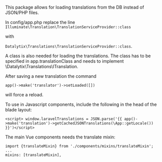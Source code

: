 This package allows for loading translations from the DB instead of JSON/PHP files.

In config/app.php replace the line 
```Illuminate\Translation\TranslationServiceProvider::class```

with

```Datalytix\Translations\TranslationServiceProvider::class```.

A class is also needed for loading the translations. The class has to be specified in app.translationClass and needs to implement \Datalytix\Translations\ITranslation.

After saving a new translation the command 

```app()->make('translator')->setLoaded([])```
 
 will force a reload.
 
 To use in Javascript components, include the following in the head of the blade layout:
 ```
<script> window.laravelTranslations = JSON.parse('{{ app()->make('translation')->getCachedJSONTranslations(\App::getLocale()) }}')</script> 
```
The main Vue components needs the translate mixin:
```
import {translateMixin} from './components/mixins/translateMixin';
...
mixins: [translateMixin],
```